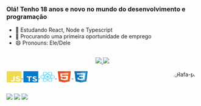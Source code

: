 ### Olá! Tenho 18 anos e novo no mundo do desenvolvimento e programação

- 🔭 Estudando React, Node e Typescript
- 🌱 Procurando uma primeira oportunidade de emprego
- 😄 Pronouns: Ele/Dele

##

<div align="center">
  <a href="https://github.com/RafaelHisu">
  <img height="150em" src="https://github-readme-stats.vercel.app/api?username=RafaelHisu&show_icons=true&theme=codeSTACKr&include_all_commits=true&count_private=true"/>
  <img height="150em" src="https://github-readme-stats.vercel.app/api/top-langs/?username=RafaelHisu&layout=compact&langs_count=7&theme=codeSTACKr"/>
</div>
  
  <div style="display: inline_block"><br>
  <img align="center" alt="Rafa-Js" height="30" width="40" src="https://raw.githubusercontent.com/devicons/devicon/master/icons/javascript/javascript-plain.svg">
  <img align="center" alt="Rafa-Ts" height="30" width="40" src="https://raw.githubusercontent.com/devicons/devicon/master/icons/typescript/typescript-plain.svg">
  <img align="center" alt="Rafa-React" height="30" width="40" src="https://raw.githubusercontent.com/devicons/devicon/master/icons/react/react-original.svg">
  <img align="center" alt="Rafa-HTML" height="30" width="40" src="https://raw.githubusercontent.com/devicons/devicon/master/icons/html5/html5-original.svg">
  <img align="center" alt="Rafa-CSS" height="30" width="40" src="https://raw.githubusercontent.com/devicons/devicon/master/icons/css3/css3-original.svg">
  <img align="right" alt="Rafa-pic" height="150" style="border-radius:50px;" src="https://lh3.googleusercontent.com/RfQXVY4NuoEzid7OqMyH6ncXMLwotvDJBENsLK4n9FN2OzG0xmzSO8B4dbTtTYGjFlwJZThkpX6ELRQcmTk5J9dsiIb4WakjbwvgMpzqXwJ5_HTp9RKkVyPUcI6jv3btRX5x3ZbZQBC_KP86TmlZpvcwOXuAjo63vw1dzvGfTKFXl1AQ4nJFqiNfyfSGuleLcOG_F3YVyhxRQ5L3cxdMaY3_JnNOPf6Cel1xiayFnasct9mTAabWNlNxusZqh8MGqmwBIYaNQuXZ00ZCISkXnXYqkGDwYi2HuNOnyTuoi68zjAT4GFTb_tBuEmgVW-Cg6O79uYmCvE3dVZgsX_fOwBrM9XJ_8L1kPjc9JrNRpeEKfrZ1BPEh5Jh24-XUbtTo7503BhGSSmRgF6mdvhU4kvGlMjqTVRR7TVCcAYIHdNsa7pMIkcO3Rd8CLS9vwBjdGa-ImwS56D4f90_tSnBeivgPvU2rV4D6a_MqHcFZc0O8os0oZCTjowm0TSknvopXyBWtdyDEeAoK6-yWZhEMfBsNBBc3IMYLHQOLcq3aNUOpUfDXztxsllNuRB01onsVxJCwgcsyGfo5qTy7QnYSRer_NA7awMt3_R6n2HEJWoxNtxrKE4g6yUc0PJ7oT90tBTwEL9Dq-atJB8K7f0b0A77u5xpNEVbp-YZqBhakUCiFZaX0Izj26KuxhD9jKxcCy8sTqrUImqxce7RiP1a_MvANVkCB5RfpXNnG_pr5zXbjvaA60ztvLN6BOYgJ33zyzBRWUChIzeOcNqm-OmdrzK8r5TjKMxIRx1Mb0Q=s360-no?authuser=0">
</div>
  
  ##
  
  <div> 
  <a href="https://www.instagram.com/rafael_hisu" target="_blank"><img src="https://img.shields.io/badge/Instagram-E4405F?style=for-the-badge&logo=instagram&logoColor=white" target="_blank"></a>
  <a href = "mailto:rafaelsilvarssantos@gmail.com"><img src="https://img.shields.io/badge/-Gmail-%23333?style=for-the-badge&logo=gmail&logoColor=white" target="_blank"></a>
  <a href="https://www.linkedin.com/in/rafaeldasilvasantos" target="_blank"><img src="https://img.shields.io/badge/-LinkedIn-%230077B5?style=for-the-badge&logo=linkedin&logoColor=white" target="_blank"></a> 
 
</div>
